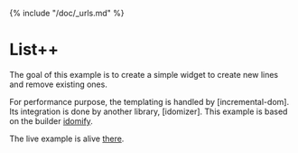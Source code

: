 {% include "/doc/_urls.md" %}
# List++

The goal of this example is to create a simple widget to create new lines and remove existing ones.

For performance purpose, the templating is handled by [incremental-dom].
Its integration is done by another library, [idomizer].
This example is based on the builder [idomify](../builders/idomify.md).

The live example is alive [there](live-list-plusplus).
